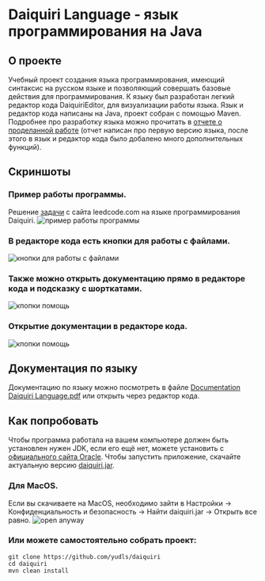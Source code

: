 # Daiquiri Language - язык программирования на Java
## О проекте
Учебный проект создания языка программирования, имеющий синтаксис на русском языке и позволяющий совершать базовые действия для программирования.
К языку был разработан легкий редактор кода DaiquiriEditor, для визуализации работы языка.
Язык и редактор кода написаны на Java, проект собран с помощью Maven. Подробнее про разработку языка можно прочитать в [отчете о проделанной работе](https://github.com/yudls/daiquiri/blob/main/docs/daiquri.pdf) (отчет написан про первую версию языка, после этого в язык и редактор кода было добалено много дополнительных функций).

## Скриншоты
### Пример работы программы.
Решение [задачи](https://leetcode.com/problems/longest-substring-without-repeating-characters/description/) с сайта leedcode.com на языке программирования Daiquiri.
![пример работы программы](https://github.com/yudls/daiquiri/assets/119896503/c795d94a-c3ce-4f53-ab18-d58b7b914c5d)
### В редакторе кода есть кнопки для работы с файлами.
![кнопки для работы с файлами](https://github.com/yudls/daiquiri/assets/119896503/95ce12a9-a992-4789-8c5b-653710c9c186)
### Также можно открыть документацию прямо в редакторе кода и подсказку с шорткатами.
![кпопки помощь](https://github.com/yudls/daiquiri/assets/119896503/397d96cf-2cab-426e-be26-cb7beb230017)
### Открытие документации в редакторе кода.
![кпопки помощь](https://github.com/yudls/daiquiri/assets/119896503/1ee6aba2-c2a6-4611-9fe1-3ec123ec75ae)
## Документация по языку 
Документацию по языку можно посмотреть в файле [Documentation Daiquiri Language.pdf](https://github.com/yudls/daiquiri/blob/main/src/main/resources/Documentation%20Daiquiri%20Language.pdf) или открыть через редактор кода.

## Как попробовать
Чтобы программа работала на вашем компьютере должен быть установлен нужен JDK, если его ещё нет, можете установить с [официального сайта Oracle](https://www.oracle.com/java/technologies/downloads).
Чтобы запустить приложение, скачайте актуальную версию [daiquiri.jar](https://github.com/yudls/daiquiri/blob/main/versions/daiquiri.jar).

### Для MacOS.
Если вы скачиваете на MacOS, необходимо зайти в Настройки -> Конфиденциальность и безопасность -> Найти daiquiri.jar -> Открыть все равно.
![open anyway](https://github.com/yudls/daiquiri/assets/119896503/a45be5eb-134a-4b11-bbcc-fea263a6bab3)
### Или можете самостоятельно собрать проект:
```
git clone https://github.com/yudls/daiquiri
cd daiquiri
mvn clean install
```
